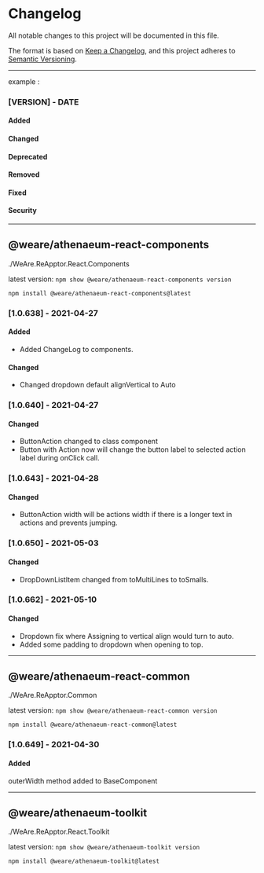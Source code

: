 # Changelog
All notable changes to this project will be documented in this file.

The format is based on [Keep a Changelog](https://keepachangelog.com/en/1.0.0/),
and this project adheres to [Semantic Versioning](https://semver.org/spec/v2.0.0.html).




---




example : 

### [VERSION] - DATE

#### Added

#### Changed

#### Deprecated

#### Removed

#### Fixed

#### Security


---



## @weare/athenaeum-react-components
./WeAre.ReApptor.React.Components


latest version: `npm show @weare/athenaeum-react-components version`

`npm install @weare/athenaeum-react-components@latest`

### [1.0.638] - 2021-04-27

#### Added
- Added ChangeLog to components.

#### Changed
- Changed dropdown default alignVertical to Auto


### [1.0.640] - 2021-04-27

#### Changed
- ButtonAction changed to class component
- Button with Action now will change the button label to selected action label during onClick call.




### [1.0.643] - 2021-04-28

#### Changed
- ButtonAction width will be actions width if there is a longer text in actions and prevents jumping.





### [1.0.650] - 2021-05-03

#### Changed
- DropDownListItem  changed from toMultiLines to toSmalls.




### [1.0.662] - 2021-05-10

#### Changed
- Dropdown fix where Assigning to vertical align would turn to auto.
- Added some padding to dropdown when opening to top.



---






## @weare/athenaeum-react-common
./WeAre.ReApptor.Common

latest version: `npm show @weare/athenaeum-react-common version`

`npm install @weare/athenaeum-react-common@latest`


### [1.0.649] - 2021-04-30

#### Added

outerWidth method added to BaseComponent



---





## @weare/athenaeum-toolkit
./WeAre.ReApptor.React.Toolkit

latest version: `npm show @weare/athenaeum-toolkit version`

`npm install @weare/athenaeum-toolkit@latest`

